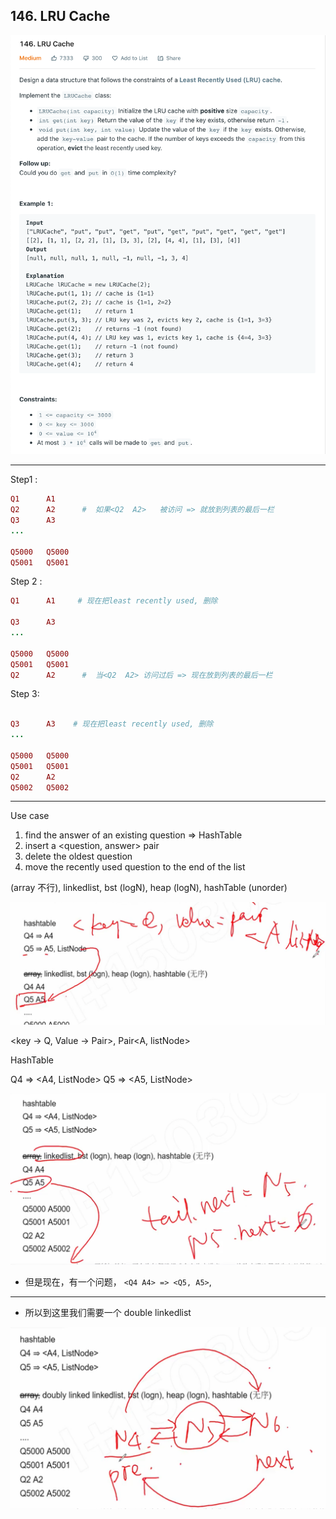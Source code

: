## 146. LRU Cache

![](img/2020-12-21-01-40-10.png)

---

Step1 : 

```ruby
Q1      A1     
Q2      A2      #  如果<Q2  A2>   被访问 => 就放到列表的最后一栏
Q3      A3
...

Q5000   Q5000
Q5001   Q5001
```


Step 2 :

```ruby
Q1      A1     # 现在把least recently used, 删除

Q3      A3
...

Q5000   Q5000
Q5001   Q5001
Q2      A2      #  当<Q2  A2> 访问过后 => 现在放到列表的最后一栏
```


Step 3:

```ruby

Q3      A3    # 现在把least recently used, 删除
...

Q5000   Q5000
Q5001   Q5001
Q2      A2 
Q5002   Q5002     
```

---

Use case

1. find the answer of an existing question => HashTable
2. insert a <question, answer> pair
3. delete the oldest question
4. move the recently used question to the end of the list


(array 不行), linkedlist, bst (logN), heap (logN), hashTable (unorder)

![](img/2020-12-21-02-17-43.png)

<key -> Q, Value -> Pair>,  Pair<A, listNode>

HashTable

Q4 => <A4, ListNode>
Q5 => <A5, ListNode>

![](img/2020-12-21-02-31-49.png)

- 但是现在，有一个问题， `<Q4 A4> => <Q5, A5>`, 

---

- 所以到这里我们需要一个 double linkedlist

![](img/2020-12-21-02-35-42.png)





